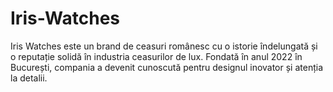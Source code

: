 # Iris-Watches
Iris Watches este un brand de ceasuri românesc cu o istorie îndelungată și o reputație solidă în industria ceasurilor de lux. Fondată în anul 2022 în București, compania a devenit cunoscută pentru designul inovator și atenția la detalii. 
